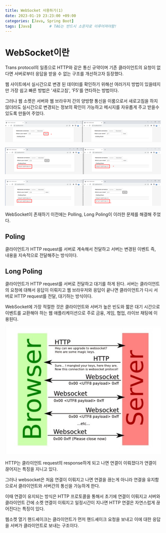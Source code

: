 ```yaml
---
title: WebSocket 사용하기(1)
date: 2023-01-19 23:23:00 +09:00
categories: [Java, Spring Boot]
tags: [Java]		# TAG는 반드시 소문자로 이루어져야함!
---
```

# WebSocket이란

Trans protocol의 일종으로 HTTP와 같은 통신 규약이며 기존 클라이언트의 요청이 없다면 서버로부터 응답을 받을 수 없는 구조를 개선하고자 등장했다.

웹 사이트에서 실시간으로 변경 된 데이터를 확인하기 위해선 여러가지 방법이 있을테지만 가장 쉽고 빠른 방법은 '새로고침', 'F5'를 연타하는 방법이다.

그러나 웹 소켓은 서버와 웹 브라우저 간의 양방향 통신을 이룸으로서 새로고침을 하지 않더라도 실시간으로 변경되는 정보의 확인이 가능하고 메시지를 자유롭게 주고 받을수 있도록 만들어 주었다.

![websc](./assets/img/Java/Websocket/websc01.png)

![websc](./assets/img/Java/Websocket/websc02.png)

![websc](./assets/img/Java/Websocket/websc03.png)

WebSocket이 존재하기 이전에는 Polling, Long Poling이 이러한 문제를 해결해 주었다.

## Poling

클라이언트가 HTTP request를 서버로 계속해서 전달하고 서버는 변경된 이벤트 즉, 내용을 지속적으로 전달해주는 방식이다.

## Long Poling

클라이언트가 HTTP request를 서버로 전달하고 대기를 하게 된다. 서버는 클라이언트의 요청에 대해서 응답이 이뤄지고 웹 브라우저와 응답이 끝나면 클라이언트가 다시 서버로 HTTP request를 전달, 대기하는 방식이다.

WebSocket에 가장 적절한 것은 클라이언트와 서버가 높은 빈도와 짧은 대기 시간으로 이벤트를 교환해야 하는 웹 애플리케이션으로 주로 금융, 게임, 협업, 라이브 채팅에 이용된다.

![websc](./assets/img/Java/Websocket/websc04.png)

HTTP는 클라이언트 request의 response하게 되고 나면 연결이 이뤄졌다가 연결이 끊어지는 특징을 지니고 있다.

그러나 websocket은 처음 연결이 이뤄지고 나면 연결을 끊는게 아니라 연결을 유지함으로서 클라이언트와 서버간의 통신을 가능하게 한다.

이때 연결이 유지되는 방식은 HTTP 프로토콜을 통해서 초기에 연결이 이뤄지고 서버와 클라이언트 간에 소켓 연결이 이뤄지고 일정시간이 지나면 HTTP 연결은 자연스럽게 끊어진다는 특징이 있다.

웹소켓 열기 핸드셰이크는 클라이언트가 먼저 핸드셰이크 요청을 보내고 이에 대한 응답을 서버가 클라이언트로 보내는 구조이다.



